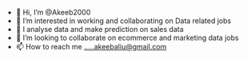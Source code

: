 - 👋 Hi, I’m @Akeeb2000
- 👀 I’m interested in working and collaborating on Data related jobs
- 🌱 I analyse data and make prediction on sales data
- 💞️ I’m looking to collaborate on ecommerce and marketing data jobs
- 📫 How to reach me .....akeebaliu@gmail.com

<!---
Akeeb2000/Akeeb2000 is a ✨ special ✨ repository because its `README.md` (this file) appears on your GitHub profile.
You can click the Preview link to take a look at your changes.
--->
